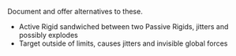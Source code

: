 Document and offer alternatives to these.

- Active Rigid sandwiched between two Passive Rigids, jitters and possibly explodes
- Target outside of limits, causes jitters and invisible global forces
